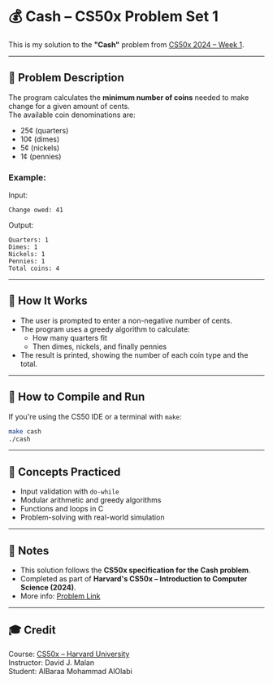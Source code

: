 # 💰 Cash – CS50x Problem Set 1

This is my solution to the **"Cash"** problem from [CS50x 2024 – Week 1](https://cs50.harvard.edu/x/2024/psets/1/cash/).

---

## 📝 Problem Description

The program calculates the **minimum number of coins** needed to make change for a given amount of cents.  
The available coin denominations are:

- 25¢ (quarters)
- 10¢ (dimes)
- 5¢ (nickels)
- 1¢ (pennies)

### Example:

Input:
```
Change owed: 41
```

Output:
```
Quarters: 1
Dimes: 1
Nickels: 1
Pennies: 1
Total coins: 4
```

---

## 🔧 How It Works

- The user is prompted to enter a non-negative number of cents.
- The program uses a greedy algorithm to calculate:
  - How many quarters fit
  - Then dimes, nickels, and finally pennies
- The result is printed, showing the number of each coin type and the total.

---

## 🚀 How to Compile and Run

If you're using the CS50 IDE or a terminal with `make`:

```bash
make cash
./cash
```

---

## 🧠 Concepts Practiced

- Input validation with `do-while`
- Modular arithmetic and greedy algorithms
- Functions and loops in C
- Problem-solving with real-world simulation

---

## 📌 Notes

- This solution follows the **CS50x specification for the Cash problem**.
- Completed as part of **Harvard's CS50x – Introduction to Computer Science (2024)**.
- More info: [Problem Link](https://cs50.harvard.edu/x/2024/psets/1/cash/)

---

## 🎓 Credit

Course: [CS50x – Harvard University](https://cs50.harvard.edu/x/)  
Instructor: David J. Malan  
Student: AlBaraa Mohammad AlOlabi
